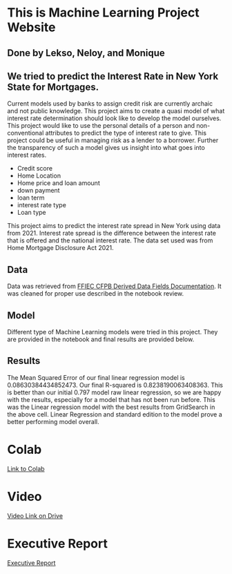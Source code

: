 # This is Machine Learning Project Website

## Done by Lekso, Neloy, and Monique

## We tried to predict the Interest Rate in New York State for Mortgages.

Current models used by banks to assign credit risk are currently archaic and not public knowledge. This project aims to create a quasi model of what interest rate determination should look like to develop the model ourselves. This project would like to use the personal details of a person and non-conventional attributes to predict the type of interest rate to give. This project could be useful in managing risk as a lender to a borrower. Further the transparency of such a model gives us insight into what goes into interest rates.
- Credit score
- Home Location
- Home price and loan amount
- down payment
- loan term
- interest rate type
- Loan type 

This project aims to predict the interest rate spread in  New York using data from 2021. Interest rate spread is the difference between the interest rate that is offered and the national interest rate.  The data set used was from Home Mortgage Disclosure Act 2021.

## Data

Data was retrieved from [FFIEC CFPB Derived Data Fields Documentation](https://ffiec.cfpb.gov/documentation/2021/derived-data-fields/). It was cleaned for proper use described in the notebook review.

## Model

Different type of Machine Learning models were tried in this project. They are provided in the notebook and final results are provided below.


## Results

The Mean Squared Error of our final linear regression model is 0.08630384434852473. Our final R-squared is 0.8238190063408363. This is better than our initial 0.797 model raw linear regression, so we are happy with the results, especially for a model that has not been run before.  This was the Linear regression model with the best results from GridSearch in the above cell. Linear Regression and standard edition to the model prove a better performing model overall.


# Colab
  [Link to Colab](https://colab.research.google.com/drive/1UDYhtXJfIHzw46y_V9-eYcPAK9fcGPHA?usp=sharing)
# Video
  [Video Link on Drive](https://drive.google.com/file/d/1t1ybnse9Io1G8HzbozXdmpdGdCZYUeBi/view?usp=sharing)
# Executive Report
  [Executive Report](https://github.com/leksoborashvili/MachineLearningProject/blob/main/Machine_Learning_Final_Project_Borashvili%2CBrown%2CKundu%20.pdf)
